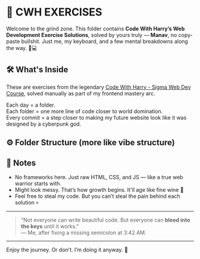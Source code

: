 # 🧪 CWH EXERCISES

Welcome to the grind zone. This folder contains **Code With Harry’s Web Development Exercise Solutions**, solved by yours truly — **Manav**, no copy-paste bullshit. Just me, my keyboard, and a few mental breakdowns along the way. 🧠💻

## 🛠️ What's Inside
These are exercises from the legendary [Code With Harry - Sigma Web Dev Course](https://www.codewithharry.com/), solved manually as part of my frontend mastery arc.

Each day = a folder.  
Each folder = one more line of code closer to world domination.  
Every commit = a step closer to making my future website look like it was designed by a cyberpunk god.

## ⚙️ Folder Structure (more like vibe structure)

## 🤙 Notes
- No frameworks here. Just raw HTML, CSS, and JS — like a true web warrior starts with.
- Might look messy. That’s how growth begins. It'll age like fine wine 🍷
- Feel free to steal my code. But you can’t steal the pain behind each solution 💀

---

> “Not everyone can write beautiful code. But everyone can **bleed into the keys** until it works.”  
> — Me, after fixing a missing semicolon at 3:42 AM.

---

Enjoy the journey. Or don’t. I’m doing it anyway. 😤
